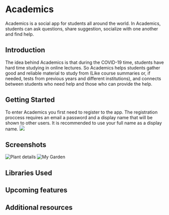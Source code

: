 Academics
=================

Academics is a social app for students all around the world.
In Academics, students can ask questions, share suggestion, socialize with one another and find help.

Introduction
------------

The idea behind Academics is that during the COVID-19 time, students have hard time studying in online lectures.
So Academics helps students gather good and reliable material to study from (Like course summaries or, if needed, tests from previous years and different institutions),
and connects between students who need help and those who can provide the help.

Getting Started
---------------
To enter Academics you first need to register to the app.
The registration proccess requires an email a password and a display name that will be shown to other users.
It is recommended to use your full name as a display name.
![](screenshots/open_screen.png)

Screenshots
-----------

![Plant details](screenshots/phone_plant_detail.png "Details for a specific plant")
![My Garden](screenshots/phone_my_garden.png "Plants that have been added to your garden")

Libraries Used
--------------



Upcoming features
-----------------



Additional resources
--------------------

